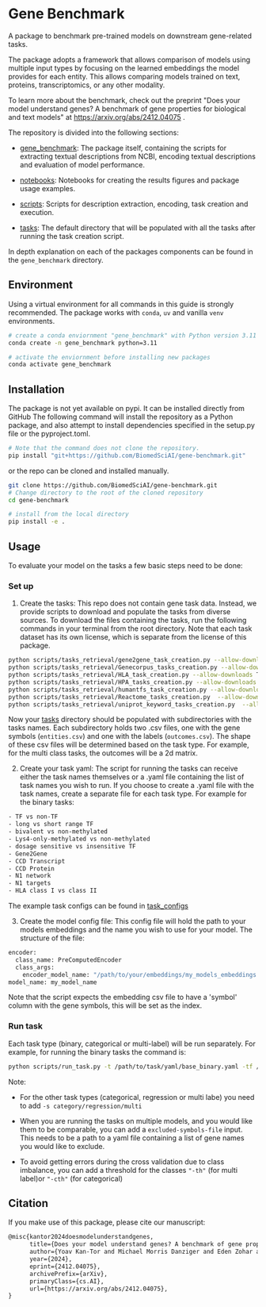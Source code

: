 # Gene Benchmark

A package to benchmark pre-trained models on downstream gene-related tasks.

The package adopts a framework that allows comparison of models using multiple input types by focusing on the learned embeddings the model provides for each entity. This allows comparing models trained on text, proteins, transcriptomics, or any other modality.

To learn more about the benchmark, check out the preprint "Does your model understand genes? A benchmark of gene properties for biological and text models" at <https://arxiv.org/abs/2412.04075> .

The repository is divided into the following sections:

* [gene_benchmark](./gene_benchmark/): The package itself, containing the scripts for extracting textual descriptions from NCBI, encoding textual descriptions and evaluation of model performance.

* [notebooks](./notebooks/): Notebooks for creating the results figures and package usage examples.

* [scripts](./scripts/): Scripts for description extraction, encoding, task creation and execution.

* [tasks](./tasks/): The default directory that will be populated with all the tasks after running the task creation script.

In depth explanation on each of the packages components can be found in the `gene_benchmark` directory.

## Environment

Using a virtual environment for all commands in this guide is strongly recommended.
The package works with `conda`, `uv` and vanilla `venv` environments.

```sh
# create a conda enviornment "gene_benchmark" with Python version 3.11
conda create -n gene_benchmark python=3.11

# activate the enviornment before installing new packages
conda activate gene_benchmark
```

## Installation

The package is not yet available on pypi. It can be installed directly from GitHub
The following command will install the repository as a Python package, and also attempt to install dependencies specified in the setup.py file or the pyproject.toml.

```sh
# Note that the command does not clone the repository.
pip install "git+https://github.com/BiomedSciAI/gene-benchmark.git"
```

or the repo can be cloned and installed manually.

```sh
git clone https://github.com/BiomedSciAI/gene-benchmark.git
# Change directory to the root of the cloned repository
cd gene-benchmark

# install from the local directory
pip install -e .
```

## Usage

To evaluate your model on the tasks a few basic steps need to be done:

### Set up

1. Create the tasks: This repo does not contain gene task data. Instead, we provide scripts to download and populate the tasks from diverse sources. To download the files containing the tasks, run the following commands in your terminal from the root directory. Note that each task dataset has its own license, which is separate from the license of this package.

```sh
python scripts/tasks_retrieval/gene2gene_task_creation.py --allow-downloads True
python scripts/tasks_retrieval/Genecorpus_tasks_creation.py --allow-downloads True
python scripts/tasks_retrieval/HLA_task_creation.py --allow-downloads True
python scripts/tasks_retrieval/HPA_tasks_creation.py --allow-downloads True
python scripts/tasks_retrieval/humantfs_task_creation.py --allow-downloads True
python scripts/tasks_retrieval/Reactome_tasks_creation.py  --allow-downloads True
python scripts/tasks_retrieval/uniprot_keyword_tasks_creation.py  --allow-downloads True
```

Now your [tasks](./tasks/) directory should be populated with subdirectories with the tasks names. Each subdirectory holds two .csv files, one with the gene symbols (`entities.csv`) and one with the labels (`outcomes.csv`). The shape of these csv files will be determined based on the task type. For example, for the multi class tasks, the outcomes will be a 2d matrix.

2. Create your task yaml: The script for running the tasks can receive either the task names themselves or a .yaml file containing the list of task names you wish to run. If you choose to create a .yaml file with the task names, create a separate file for each task type. For example for the binary tasks:

```sh
- TF vs non-TF
- long vs short range TF
- bivalent vs non-methylated
- Lys4-only-methylated vs non-methylated
- dosage sensitive vs insensitive TF
- Gene2Gene
- CCD Transcript
- CCD Protein
- N1 network
- N1 targets
- HLA class I vs class II
```

The example task configs can be found in [task_configs](./scripts/task_configs/)

3. Create the model config file: This config file will hold the path to your models embeddings and the name you wish to use for your model. The structure of the file:

```sh
encoder:
  class_name: PreComputedEncoder
  class_args:
    encoder_model_name: "/path/to/your/embeddings/my_models_embeddings.csv"
model_name: my_model_name
```

Note that the script expects the embedding csv file to have a 'symbol' column with the gene symbols, this will be set as the index.

### Run task

Each task type (binary, categorical or multi-label) will be run separately.
For example, for running the binary tasks the command is:

```sh
python scripts/run_task.py -t /path/to/task/yaml/base_binary.yaml -tf /tasks -m /path/to/model/config/model.yaml --output-file-name binary_tasks.csv
```

Note:

* For the other task types (categorical, regression or multi labe) you need to add `-s category/regression/multi`

* When you are running the tasks on multiple models, and you would like them to be comparable, you can add a `excluded-symbols-file` input. This needs to be a path to a yaml file containing a list of gene names you would like to exclude.

* To avoid getting errors during the cross validation due to class imbalance, you can add a threshold for the classes `"-th"` (for multi label)or `"-cth"` (for categorical)

## Citation

If you make use of this package, please cite our manuscript:

```tex
@misc{kantor2024doesmodelunderstandgenes,
      title={Does your model understand genes? A benchmark of gene properties for biological and text models},
      author={Yoav Kan-Tor and Michael Morris Danziger and Eden Zohar and Matan Ninio and Yishai Shimoni},
      year={2024},
      eprint={2412.04075},
      archivePrefix={arXiv},
      primaryClass={cs.AI},
      url={https://arxiv.org/abs/2412.04075},
}
```
